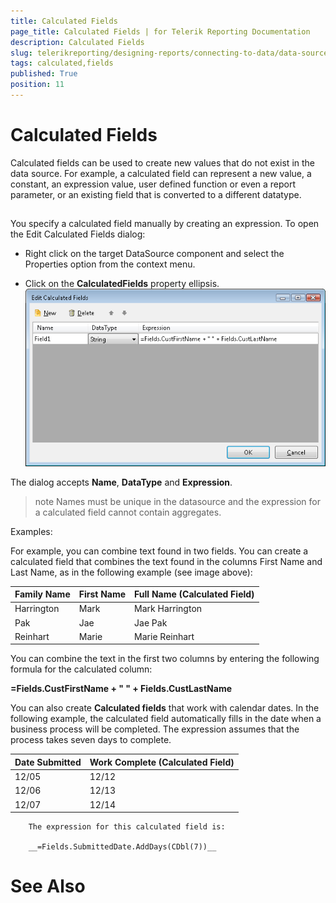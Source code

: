 ```yaml
---
title: Calculated Fields
page_title: Calculated Fields | for Telerik Reporting Documentation
description: Calculated Fields
slug: telerikreporting/designing-reports/connecting-to-data/data-source-components/calculated-fields
tags: calculated,fields
published: True
position: 11
---
```


# Calculated Fields



Calculated fields can be used to create new values
        that do not exist in the data source. For example, a calculated field
        can represent a new value, a constant, an expression value, user defined
        function or even a report parameter, or an existing field that is converted
        to a different datatype.
      

## 

You specify a calculated field manually by creating an
          expression. To open the Edit Calculated Fields dialog:
        

* Right click on the target DataSource component and select the Properties option from the context menu.
            

* Click on the __CalculatedFields__ property ellipsis.
            ![](images/CalculatedFields.png)

The dialog accepts __Name__, __DataType__ and
          __Expression__.
        

>note Names must be unique in the datasource and the expression for a calculated
            field cannot contain aggregates.
>


Examples:

For example, you can combine text found in two fields. You can
          create a calculated field that combines the text found in the columns First Name
          and Last Name, as in the following example (see image above):
        


| Family Name | First Name | Full Name (Calculated Field) |
| ------ | ------ | ------ |
|Harrington|Mark|Mark Harrington|
|Pak|Jae|Jae Pak|
|Reinhart|Marie|Marie Reinhart|

You can combine the text in the first two columns by entering the following
          formula for the calculated column:
        

__=Fields.CustFirstName + " " + Fields.CustLastName__

You can also create __Calculated fields__ that work with calendar dates. In the
          following example, the calculated field automatically fills in the date when a
          business process will be completed. The expression assumes that the process takes
          seven days to complete.
        


| Date Submitted | Work Complete (Calculated Field) |
| ------ | ------ |
|12/05|12/12|
|12/06|12/13|
|12/07|12/14|

        The expression for this calculated field is:

        __=Fields.SubmittedDate.AddDays(CDbl(7))__

# See Also
